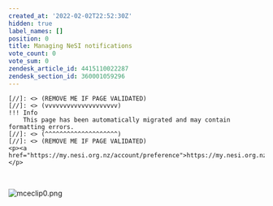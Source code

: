 ```yaml
---
created_at: '2022-02-02T22:52:30Z'
hidden: true
label_names: []
position: 0
title: Managing NeSI notifications
vote_count: 0
vote_sum: 0
zendesk_article_id: 4415110022287
zendesk_section_id: 360001059296
---
```



    [//]: <> (REMOVE ME IF PAGE VALIDATED)
    [//]: <> (vvvvvvvvvvvvvvvvvvvv)
    !!! Info
        This page has been automatically migrated and may contain formatting errors.
    [//]: <> (^^^^^^^^^^^^^^^^^^^^)
    [//]: <> (REMOVE ME IF PAGE VALIDATED)
    <p><a href="https://my.nesi.org.nz/account/preference">https://my.nesi.org.nz/account/preference</a></p>
<p> </p>
<p><img src="https://support.nesi.org.nz/hc/article_attachments/4415126933903/mceclip0.png" alt="mceclip0.png"></p>